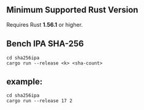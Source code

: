 ## Minimum Supported Rust Version

Requires Rust **1.56.1** or higher.

## Bench IPA SHA-256

```
cd sha256ipa
cargo run --release <k> <sha-count>
```

## example:
```
cd sha256ipa
cargo run --release 17 2
```
